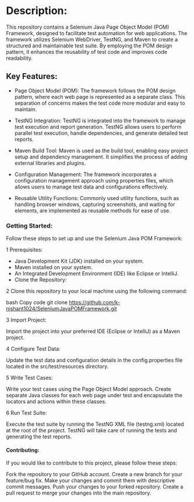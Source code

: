 # Description:

This repository contains a Selenium Java Page Object Model (POM) Framework, designed to facilitate test automation for web applications. The framework utilizes Selenium WebDriver, TestNG, and Maven to create a structured and maintainable test suite. By employing the POM design pattern, it enhances the reusability of test code and improves code readability.

## Key Features:

- Page Object Model (POM): The framework follows the POM design pattern, where each web page is represented as a separate class. This separation of concerns makes the test code more modular and easy to maintain.

- TestNG Integration: TestNG is integrated into the framework to manage test execution and report generation. TestNG allows users to perform parallel test execution, handle dependencies, and generate detailed test reports.

- Maven Build Tool: Maven is used as the build tool, enabling easy project setup and dependency management. It simplifies the process of adding external libraries and plugins.

- Configuration Management: The framework incorporates a configuration management approach using properties files, which allows users to manage test data and configurations effectively.

- Reusable Utility Functions: Commonly used utility functions, such as handling browser windows, capturing screenshots, and waiting for elements, are implemented as reusable methods for ease of use.

### Getting Started:

Follow these steps to set up and use the Selenium Java POM Framework:

1 Prerequisites:

- Java Development Kit (JDK) installed on your system.
- Maven installed on your system.
- An Integrated Development Environment (IDE) like Eclipse or IntelliJ.
- Clone the Repository:

2 Clone this repository to your local machine using the following command:

bash
Copy code
git clone https://github.com/k-nishant1024/SeleniumJavaPOMFramework.git

3 Import Project:

Import the project into your preferred IDE (Eclipse or IntelliJ) as a Maven project.

4 Configure Test Data:

Update the test data and configuration details in the config.properties file located in the src/test/resources directory.

5 Write Test Cases:

Write your test cases using the Page Object Model approach. Create separate Java classes for each web page under test and encapsulate the locators and actions within these classes.

6 Run Test Suite:

Execute the test suite by running the TestNG XML file (testng.xml) located at the root of the project. TestNG will take care of running the tests and generating the test reports.

#### Contributing:

If you would like to contribute to this project, please follow these steps:

Fork the repository to your GitHub account.
Create a new branch for your feature/bug fix.
Make your changes and commit them with descriptive commit messages.
Push your changes to your forked repository.
Create a pull request to merge your changes into the main repository.
